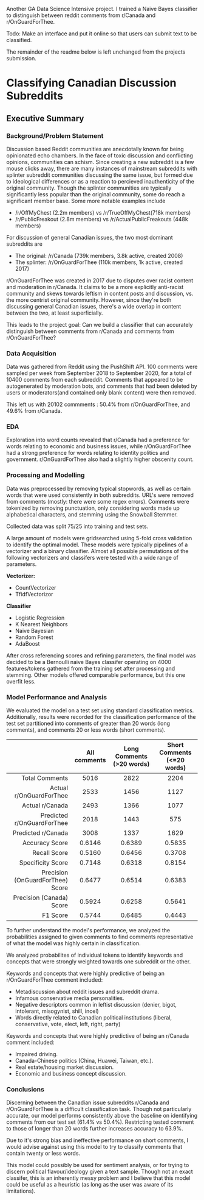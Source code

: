 Another GA Data Science Intensive project. I trained a Naive Bayes classifier to distinguish between reddit comments from r/Canada and r/OnGuardForThee.

Todo: Make an interface and put it online so that users can submit text to be classified.

The remainder of the readme below is left unchanged from the projects submission.

# Classifying Canadian Discussion Subreddits

## Executive Summary

### Background/Problem Statement

Discussion based Reddit communities are anecdotally known for being opinionated echo chambers. In the face of toxic discussion and conflicting opinions, communities can schism. Since creating a new subreddit is a few mouse clicks away, there are many instances of mainstream subreddits with splinter subreddit communities discussing the same issue, but formed due to ideological differences or as a reaction to percieved inauthenticity of the original community. Though the splinter communities are typically significantly less popular than the original community, some do reach a significant member base. Some more notable examples include

- /r/OffMyChest (2.2m members) vs /r/TrueOffMyChest(718k members)
- /r/PublicFreakout (2.8m members) vs /r/ActualPublicFreakouts (448k members)

For discussion of general Canadian issues, the two most dominant subreddits are
- The original: /r/Canada (739k members, 3.8k active, created 2008)
- The splinter: /r/OnGuardForThee (110k members, 1k active, created 2017)

r/OnGuardForThee was created in 2017 due to disputes over racist content and moderation in r/Canada. It claims to be a more explicitly anti-racist community and skews towards leftism in content posts and discussion, vs. the more centrist original community. However, since they're both discussing general Canadian issues, there's a wide overlap in content between the two, at least superficially.

This leads to the project goal: Can we build a classifier that can accurately distinguish between comments from r/Canada and comments from r/OnGuardForThee?

### Data Acquisition
Data was gathered from Reddit using the PushShift API. 100 comments were sampled per week from September 2018 to September 2020, for a total of 10400 comments from each subreddit. Comments that appeared to be autogenerated by moderation bots, and comments that had been deleted by users or moderators(and contained only blank content) were then removed.

This left us with 20102 commments : 50.4% from r/OnGuardForThee, and 49.6% from r/Canada.

### EDA

Exploration into word counts revealed that r/Canada had a preference for words relating to economic and business issues, while r/OnGuardForThee had a strong preference for words relating to identity politics and government. r/OnGuardForThee also had a slightly higher obscenity count.

### Processing and Modelling

Data was preprocessed by removing typical stopwords, as well as certain words that were used consistently in both subreddits. URL's were removed from comments (mostly: there were some regex errors). Comments were tokenized by removing punctuation, only considering words made up alphabetical characters, and stemming using the Snowball Stemmer.

Collected data was split 75/25 into training and test sets.

A large amount of models were gridsearched using 5-fold cross validation to identify the optimal model. These models were typically pipelines of a vectorizer and a binary classifier. Almost all possible permutations of the following vectorizers and classifers were tested with a wide range of parameters. 

**Vectorizer:**
 - CountVectorizer
 - TfidfVectorizor

 **Classifier**
- Logistic Regression
- K Nearest Neighbors
- Naive Bayesian
- Random Forest
- AdaBoost

After cross referencing scores and refining parameters, the final model was decided to be a Bernoulli naive Bayes classifer operating on 4000 features/tokens gathered from the training set after processing and stemming. Other models offered comparable performance, but this one overfit less.

### Model Performance and Analysis

We evaluated the model on a test set using standard classification metrics. Additionally, results were recorded for the classification performance of the test set partitioned into comments of greater than 20 words (long comments), and comments 20 or less words (short comments).

|                                  | All comments | Long Comments (>20 words) | Short Comments (<=20 words) |
|---------------------------------:|:------------:|:-------------------------:|:---------------------------:|
|                   Total Comments |     5016     |            2822           |             2204            |
|          Actual r/OnGuardForThee |     2533     |            1456           |             1127            |
|                  Actual r/Canada |     2493     |            1366           |             1077            |
|       Predicted r/OnGuardForThee |     2018     |            1443           |             575             |
|               Predicted r/Canada |     3008     |            1337           |             1629            |
|                   Accuracy Score |    0.6146    |           0.6389          |            0.5835           |
|                     Recall Score |    0.5160    |           0.6456          |            0.3708           |
|                Specificity Score |    0.7148    |           0.6318          |            0.8154           |
| Precision (OnGuardForThee) Score |    0.6477    |           0.6514          |            0.6383           |
|         Precision (Canada) Score |    0.5924    |           0.6258          |            0.5641           |
|                         F1 Score |    0.5744    |           0.6485          |            0.4443           |

To further understand the model's performance, we analyzed the probabilities assigned to given comments to find comments representative of what the model was highly certain in classification.

We analyzed probabilites of individual tokens to identify keywords and concepts that were strongly weighted towards one subreddit or the other. 

Keywords and concepts that were highly predictive of being an r/OnGuardForThee comment included:
- Metadiscussion about reddit issues and subreddit drama.
- Infamous conservative media personalities.
- Negative descriptors common in leftist discussion (denier, bigot, intolerant, misogynist, shill, incel)
- Words directly related to Canadian political institutions (liberal, conservative, vote, elect, left, right, party)

Keywords and concepts that were highly predictive of being an r/Canada comment included:
- Impaired driving.
- Canada-Chinese politics (China, Huawei, Taiwan, etc.).
- Real estate/housing market discussion.
- Economic and business concept discussion.

### Conclusions

Discerning between the Canadian issue subreddits r/Canada and r/OnGuardForThee is a difficult classification task. Though not particularly accurate, our model performs consistently above the baseline on identifying comments from our test set (61.4% vs 50.4%). Restricting tested comment to those of longer than 20 words further increases accuracy to 63.9%.

Due to it's strong bias and ineffective performance on short comments, I would advise against using this model to try to classify comments that contain twenty or less words.

This model could possibly be used for sentiment analysis, or for trying to discern political flavour/ideology given a text sample. Though not an exact classifer, this is an inherently messy problem and I believe that this model could be useful as a heuristic (as long as the user was aware of its limitations). 

